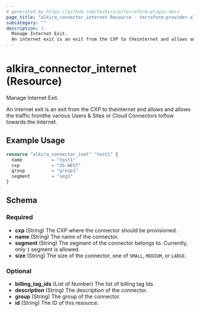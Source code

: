 ```yaml
---
# generated by https://github.com/hashicorp/terraform-plugin-docs
page_title: "alkira_connector_internet Resource - terraform-provider-alkira"
subcategory: ""
description: |-
  Manage Internet Exit.
  An internet exit is an exit from the CXP to theinternet and allows and allows the traffic fromthe various Users & Sites or Cloud Connectors toflow towards the Internet.
---
```


# alkira_connector_internet (Resource)

Manage Internet Exit.

An internet exit is an exit from the CXP to theinternet and allows and allows the traffic fromthe various Users & Sites or Cloud Connectors toflow towards the Internet.

## Example Usage

```terraform
resource "alkira_connector_inet" "test1" {
  name           = "test1"
  cxp            = "US-WEST"
  group          = "group1"
  segment        = "seg1"
}
```

<!-- schema generated by tfplugindocs -->
## Schema

### Required

- **cxp** (String) The CXP where the connector should be provisioned.
- **name** (String) The name of the connector.
- **segment** (String) The segment of the connector belongs to. Currently, only `1` segment is allowed.
- **size** (String) The size of the connector, one of `SMALL`, `MEDIUM`, or `LARGE`.

### Optional

- **billing_tag_ids** (List of Number) The list of billing tag Ids.
- **description** (String) The description of the connector.
- **group** (String) The group of the connector.
- **id** (String) The ID of this resource.


